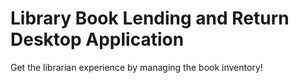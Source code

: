 # Library Book Lending and Return Desktop Application

Get the librarian experience by managing the book inventory!
